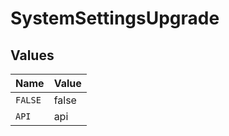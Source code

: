 # SystemSettingsUpgrade


## Values

| Name    | Value   |
| ------- | ------- |
| `FALSE` | false   |
| `API`   | api     |